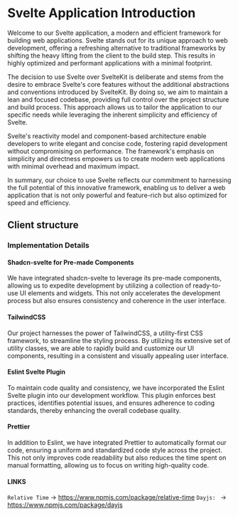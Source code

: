# Svelte Application Introduction

Welcome to our Svelte application, a modern and efficient framework for building web applications. Svelte stands out for its unique approach to web development, offering a refreshing alternative to traditional frameworks by shifting the heavy lifting from the client to the build step. This results in highly optimized and performant applications with a minimal footprint.

The decision to use Svelte over SvelteKit is deliberate and stems from the desire to embrace Svelte's core features without the additional abstractions and conventions introduced by SvelteKit. By doing so, we aim to maintain a lean and focused codebase, providing full control over the project structure and build process. This approach allows us to tailor the application to our specific needs while leveraging the inherent simplicity and efficiency of Svelte.

Svelte's reactivity model and component-based architecture enable developers to write elegant and concise code, fostering rapid development without compromising on performance. The framework's emphasis on simplicity and directness empowers us to create modern web applications with minimal overhead and maximum impact.

In summary, our choice to use Svelte reflects our commitment to harnessing the full potential of this innovative framework, enabling us to deliver a web application that is not only powerful and feature-rich but also optimized for speed and efficiency.

## Client structure

### Implementation Details

#### Shadcn-svelte for Pre-made Components

We have integrated shadcn-svelte to leverage its pre-made components, allowing us to expedite development by utilizing a collection of ready-to-use UI elements and widgets. This not only accelerates the development process but also ensures consistency and coherence in the user interface.

#### TailwindCSS

Our project harnesses the power of TailwindCSS, a utility-first CSS framework, to streamline the styling process. By utilizing its extensive set of utility classes, we are able to rapidly build and customize our UI components, resulting in a consistent and visually appealing user interface.

#### Eslint Svelte Plugin

To maintain code quality and consistency, we have incorporated the Eslint Svelte plugin into our development workflow. This plugin enforces best practices, identifies potential issues, and ensures adherence to coding standards, thereby enhancing the overall codebase quality.

#### Prettier

In addition to Eslint, we have integrated Prettier to automatically format our code, ensuring a uniform and standardized code style across the project. This not only improves code readability but also reduces the time spent on manual formatting, allowing us to focus on writing high-quality code.

#### LINKS

`Relative Time` -> https://www.npmjs.com/package/relative-time
`Dayjs: ` -> https://www.npmjs.com/package/dayjs
